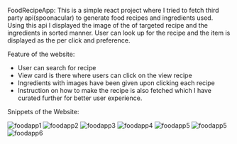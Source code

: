 FoodRecipeApp: 
This is a simple react project where I tried to fetch third party api(spoonacular) to generate food recipes and ingredients used. Using this api I displayed the image of the of targeted recipe
and the ingredients in sorted manner. User can look up for the recipe and the item is displayed as the per click and preference.

Feature of the website:
- User can search for recipe
- View card is there where users can click on the view recipe
- Ingredients with images have been given upon clicking each recipe
- Instruction on how to make the recipe is also fetched which I have curated further for better user experience.

Snippets of the Website: 

![foodapp1](https://github.com/user-attachments/assets/d24ec3db-9f8b-4d33-bb93-c1a2b5cd4ab6)
![foodapp2](https://github.com/user-attachments/assets/1d8001a9-acfa-4af9-a175-a14276b1e490)
![foodapp3](https://github.com/user-attachments/assets/b3d0912c-8665-499e-a695-88ac5b9b3fcb)
![foodapp4](https://github.com/user-attachments/assets/68111a96-27ce-4def-a7b4-e6859bacf436)
![foodapp5](https://github.com/user-attachments/assets/1f82e072-7ce1-4009-8f79-0938d9d03f0b)
![foodapp5](https://github.com/user-attachments/assets/b14bc574-4c25-4216-ab25-52154e540538)
![foodapp6](https://github.com/user-attachments/assets/b978057b-f58d-4a7b-aeac-055f16aed5dd)
